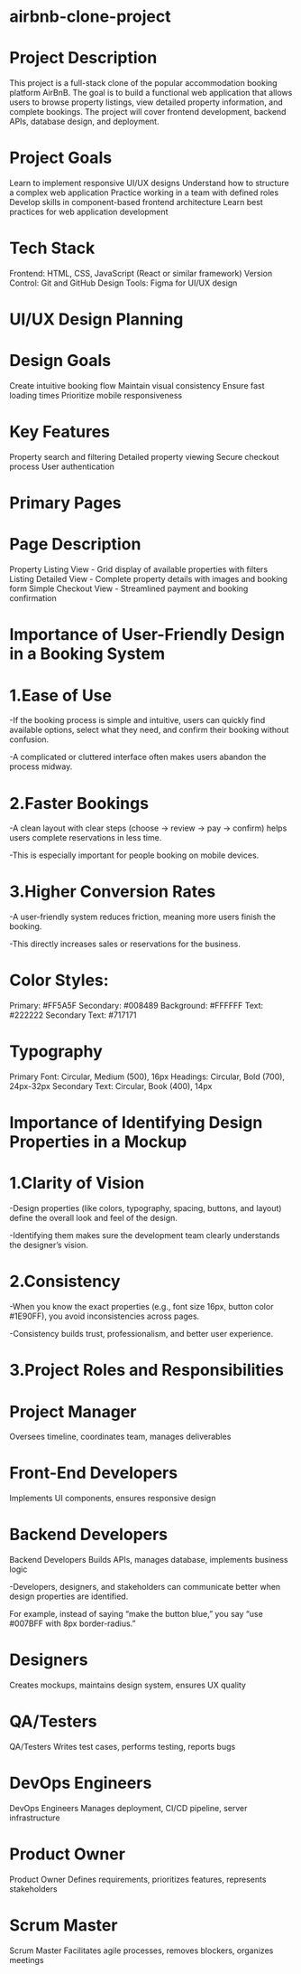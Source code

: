 # airbnb-clone-project
# Project Description
This project is a full-stack clone of the popular accommodation booking platform AirBnB. The goal is to build a functional web application that allows users to browse property listings, view detailed property information, and complete bookings. The project will cover frontend development, backend APIs, database design, and deployment.

# Project Goals
Learn to implement responsive UI/UX designs
Understand how to structure a complex web application
Practice working in a team with defined roles
Develop skills in component-based frontend architecture
Learn best practices for web application development

# Tech Stack
Frontend: HTML, CSS, JavaScript (React or similar framework)
Version Control: Git and GitHub
Design Tools: Figma for UI/UX design

# UI/UX Design Planning
# Design Goals
Create intuitive booking flow
Maintain visual consistency
Ensure fast loading times
Prioritize mobile responsiveness

# Key Features
Property search and filtering
Detailed property viewing
Secure checkout process
User authentication

# Primary Pages
# Page	Description
Property Listing View -	Grid display of available properties with filters
Listing Detailed View	- Complete property details with images and booking form
Simple Checkout View	- Streamlined payment and booking confirmation

# Importance of User-Friendly Design in a Booking System
# 1.Ease of Use

-If the booking process is simple and intuitive, users can quickly find available options, select what they need, and confirm their booking without confusion.

-A complicated or cluttered interface often makes users abandon the process midway.

# 2.Faster Bookings

-A clean layout with clear steps (choose → review → pay → confirm) helps users complete reservations in less time.

-This is especially important for people booking on mobile devices.

# 3.Higher Conversion Rates

-A user-friendly system reduces friction, meaning more users finish the booking.

-This directly increases sales or reservations for the business.

# Color Styles:

Primary: #FF5A5F
Secondary: #008489
Background: #FFFFFF
Text: #222222
Secondary Text: #717171

# Typography

Primary Font: Circular, Medium (500), 16px
Headings: Circular, Bold (700), 24px-32px
Secondary Text: Circular, Book (400), 14px

# Importance of Identifying Design Properties in a Mockup
# 1.Clarity of Vision

-Design properties (like colors, typography, spacing, buttons, and layout) define the overall look and feel of the design.

-Identifying them makes sure the development team clearly understands the designer’s vision.

# 2.Consistency

-When you know the exact properties (e.g., font size 16px, button color #1E90FF), you avoid inconsistencies across pages.

-Consistency builds trust, professionalism, and better user experience.

# 3.Project Roles and Responsibilities
# Project Manager
Oversees timeline, coordinates team, manages deliverables

# Front-End Developers
Implements UI components, ensures responsive design

# Backend Developers
Backend Developers	Builds APIs, manages database, implements business logic

-Developers, designers, and stakeholders can communicate better when design properties are identified.

For example, instead of saying “make the button blue,” you say “use #007BFF with 8px border-radius.”

# Designers
Creates mockups, maintains design system, ensures UX quality

# QA/Testers
QA/Testers	Writes test cases, performs testing, reports bugs

# DevOps Engineers
DevOps Engineers	Manages deployment, CI/CD pipeline, server infrastructure

# Product Owner
Product Owner	Defines requirements, prioritizes features, represents stakeholders

# Scrum Master
Scrum Master	Facilitates agile processes, removes blockers, organizes meetings
